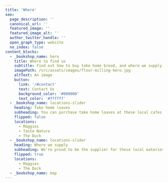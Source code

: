 ```yaml
---
title: 'Where'
seo:
  page_description: ''
  canonical_url: ''
  featured_image: ''
  featured_image_alt: ''
  author_twitter_handle: ''
  open_graph_type: website
  no_index: false
content_blocks:
  - _bookshop_name: hero
    title: Where to find us
    subtitle: Find out how to buy take home bread, and where we supply.
    imagePath: /src/assets/images/flour-milling-hero.jpg
    altText: An image
    button:
      link: '/#contact'
      text: Contact Us
      background_color: '#000000'
      text_color: '#ffffff'
  - _bookshop_name: locations-slider
    heading: Take home loaves
    subheading: You can purchase take home loaves at these local cafes.
    flipped: false
    locations:
      - Maggies
      - Taste Nature
      - The Duck
  - _bookshop_name: locations-slider
    heading: Where we supply
    subheading: We're proud to be the supplier for these local eateries.
    flipped: true
    locations:
      - Maggies
      - The Duck
  - _bookshop_name: map
---
```

